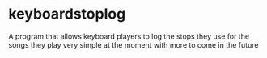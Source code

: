 # keyboardstoplog
A program that allows keyboard players to log the stops they use for the songs they play
very simple at the moment with more to come in the future
